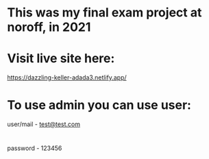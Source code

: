 
# This was my final exam project at noroff, in 2021
# Visit live site here:
https://dazzling-keller-adada3.netlify.app/

# To use admin you can use user:
user/mail - test@test.com
#
password - 123456

